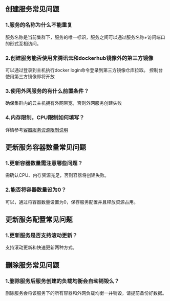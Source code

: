 ## 创建服务常见问题
### 1.服务的名称为什么不能重复
服务名称是当前集群下，服务的唯一标识，服务之间可以通过服务名称+访问端口的形式互相访问。

### 2.创建服务能否使用非腾讯云和dockerhub镜像外的第三方镜像
可以通过登录到主机执行docker login命令登录到第三方镜像仓库拉取。
控制台使用第三方镜像即将开放

### 3.使用外网服务的有什么前置条件？
确保集群内的云主机拥有外网带宽，否则外网服务创建失败

### 4.内存限制，CPU限制如何填写？
详情参考[容器服务资源限制说明](https://www.qcloud.com/document/product/457/6767)

## 更新服务容器数量常见问题
### 1.更新容器数量需注意哪些问题？
需确认CPU、内存资源充足，否则容器将创建失败。
### 2.能否将容器数量设为0？
可以，通过将容器数量设置为0，保存服务配置并且释放资源占用。

## 更新服务配置常见问题
### 1.更新服务是否支持滚动更新？
支持滚动更新和快速更新两种方式。

## 删除服务常见问题
### 1.删除服务后服务创建的负载均衡会自动销毁么？
删除服务会将该服务下的所有容器和外网负载均衡一并销毁，请提前备份好数据。






